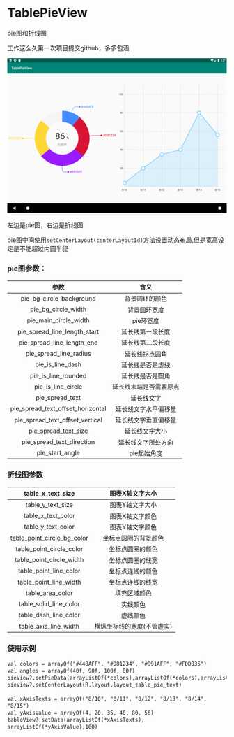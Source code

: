 # TablePieView
pie图和折线图

工作这么久第一次项目提交github，多多包涵

![image](https://github.com/cl1992/TablePieView/blob/master/images/device-2019-08-06-153744.png)

左边是pie图，右边是折线图

pie图中间使用`setCenterLayout(centerLayoutId)`方法设置动态布局,但是宽高设定是不能超过内圆半径

### pie图参数：

| 参数 | 含义 |
| :-: | :-: |
| pie_bg_circle_background | 背景圆环的颜色 |
| pie_bg_circle_width | 背景圆环宽度 |
| pie_main_circle_width | pie环宽度 |
| pie_spread_line_length_start | 延长线第一段长度 |
| pie_spread_line_length_end | 延长线第二段长度 |
| pie_spread_line_radius | 延长线拐点圆角 |
| pie_is_line_dash | 延长线是否是虚线 |
| pie_is_line_rounded | 延长线是否是圆角 |
| pie_is_line_circle | 延长线末端是否需要原点 |
| pie_spread_text | 延长线文字 |
| pie_spread_text_offset_horizontal | 延长线文字水平偏移量 |
| pie_spread_text_offset_vertical | 延长线文字垂直偏移量 |
| pie_spread_text_size | 延长线文字大小 |
| pie_spread_text_direction | 延长线文字所处方向 |
| pie_start_angle | pie起始角度 |


### 折线图参数

| table_x_text_size | 图表X轴文字大小 |
| :-: | :-: |
| table_y_text_size | 图表Y轴文字大小 |
| table_x_text_color | 图表X轴文字颜色 |
| table_y_text_color | 图表Y轴文字颜色 |
| table_point_circle_bg_color | 坐标点圆圈的背景颜色 |
| table_point_circle_color | 坐标点圆圈的颜色 |
| table_point_circle_width | 坐标点圆圈的线宽 |
| table_point_line_color | 坐标点连线的颜色 |
| table_point_line_width | 坐标点连线的线宽 |
| table_area_color | 填充区域颜色 |
| table_solid_line_color | 实线颜色 |
| table_dash_line_color | 虚线颜色 |
| table_axis_line_width | 横纵坐标线的宽度(不管虚实) |


### 使用示例

```
val colors = arrayOf("#448AFF", "#D81234", "#991AFF", "#FDD835")
val angles = arrayOf(40f, 90f, 100f, 80f)
pieView?.setPieData(arrayListOf(*colors),arrayListOf(*colors),arrayListOf(*angles)
pieView?.setCenterLayout(R.layout.layout_table_pie_text)

val xAxisTexts = arrayOf("8/10", "8/11", "8/12", "8/13", "8/14", "8/15")
val yAxisValue = arrayOf(4, 20, 35, 40, 80, 56)
tableView?.setData(arrayListOf(*xAxisTexts), arrayListOf(*yAxisValue),100)
```


